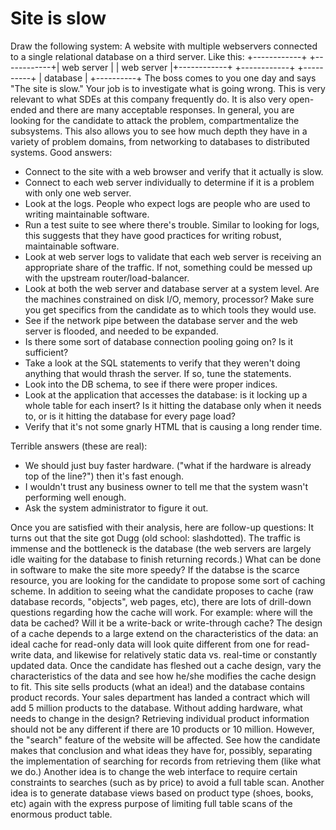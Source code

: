 # Site is slow

Draw the following system: A website with multiple webservers connected to a single relational database on a third server. Like this:
+------------+  +------------+| web server |  | web server |+------------+  +------------+ +----------+ | database | +----------+
The boss comes to you one day and says "The site is slow." Your job is to investigate what is going wrong. This is very relevant to what SDEs at this company frequently do. It is also very open-ended and there are many acceptable responses.
In general, you are looking for the candidate to attack the problem, compartmentalize the subsystems. This also allows you to see how much depth they have in a variety of problem domains, from networking to databases to distributed systems.
Good answers:

   * Connect to the site with a web browser and verify that it actually is slow.
   * Connect to each web server individually to determine if it is a problem with only one web server.
   * Look at the logs. People who expect logs are people who are used to writing maintainable software.
   * Run a test suite to see where there's trouble. Similar to looking for logs, this suggests that they have good practices for writing robust, maintainable software.
   * Look at web server logs to validate that each web server is receiving an appropriate share of the traffic. If not, something could be messed up with the upstream router/load-balancer.
   * Look at both the web server and database server at a system level. Are the machines constrained on disk I/O, memory, processor? Make sure you get specifics from the candidate as to which tools they would use.
   * See if the network pipe between the database server and the web server is flooded, and needed to be expanded.
   * Is there some sort of database connection pooling going on? Is it sufficient?
   * Take a look at the SQL statements to verify that they weren't doing anything that would thrash the server. If so, tune the statements.
   * Look into the DB schema, to see if there were proper indices.
   * Look at the application that accesses the database: is it locking up a whole table for each insert? Is it hitting the database only when it needs to, or is it hitting the database for every page load?
   * Verify that it's not some gnarly HTML that is causing a long render time.

Terrible answers (these are real):

   * We should just buy faster hardware. ("what if the hardware is already top of the line?") then it's fast enough.
   * I wouldn't trust any business owner to tell me that the system wasn't performing well enough.
   * Ask the system administrator to figure it out.

Once you are satisfied with their analysis, here are follow-up questions:
It turns out that the site got Dugg (old school: slashdotted). The traffic is immense and the bottleneck is the database (the web servers are largely idle waiting for the database to finish returning records.) What can be done in software to make the site more speedy?
If the databse is the scarce resource, you are looking for the candidate to propose some sort of caching scheme. In addition to seeing what the candidate proposes to cache (raw database records, "objects", web pages, etc), there are lots of drill-down questions regarding how the cache will work. For example: where will the data be cached? Will it be a write-back or write-through cache? The design of a cache depends to a large extend on the characteristics of the data: an ideal cache for read-only data will look quite different from one for read-write data, and likewise for relatively static data vs. real-time or constantly updated data. Once the candidate has fleshed out a cache design, vary the characteristics of the data and see how he/she modifies the cache design to fit.
This site sells products (what an idea!) and the database contains product records. Your sales department has landed a contract which will add 5 million products to the database. Without adding hardware, what needs to change in the design?
Retrieving individual product information should not be any different if there are 10 products or 10 million. However, the "search" feature of the website will be affected. See how the candidate makes that conclusion and what ideas they have for, possibly, separating the implementation of searching for records from retrieving them (like what we do.) Another idea is to change the web interface to require certain constraints to searches (such as by price) to avoid a full table scan. Another idea is to generate database views based on product type (shoes, books, etc) again with the express purpose of limiting full table scans of the enormous product table.
